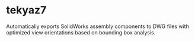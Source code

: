 # tekyaz7
Automatically exports SolidWorks assembly components to DWG files with optimized view orientations based on bounding box analysis.
